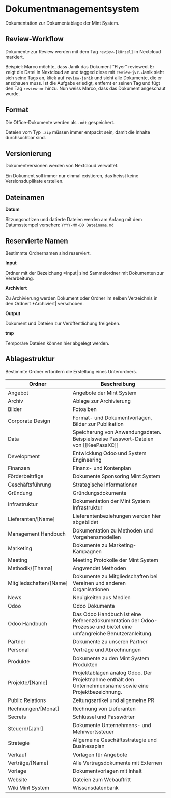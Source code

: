 # Dokumentmanagementsystem

Dokumentation zur Dokumentablage der Mint System.

## Review-Workflow

Dokumente zur Review werden mit dem Tag `review-[kürzel]` in Nextcloud markiert.

Beispiel: Marco möchte, dass Janik das Dokument "Flyer" reviewed. Er zeigt die Datei in Nextcloud an und tagged diese mit `review-jvr`. Janik sieht sich seine Tags an, klick auf `review-janik` und sieht alle Dokumente, die er anschauen muss. Ist die Aufgabe erledigt, entfernt er seinen Tag und fügt den Tag `review-mr` hinzu. Nun weiss Marco, dass das Dokument angeschaut wurde.

## Format

Die Office-Dokumente werden als `.odt` gespeichert.

Dateien vom Typ `.zip` müssen immer entpackt sein, damit die Inhalte durchsuchbar sind.

## Versionierung

Dokumentversionen werden von Nextcloud verwaltet.

Ein Dokument soll immer nur einmal existieren, das heisst keine Versionsduplikate erstellen.

## Dateinamen

**Datum**

Sitzungsnotizen und datierte Dateien werden am Anfang mit dem Datumsstempel versehen: `YYYY-MM-DD Dateiname.md`

## Reservierte Namen

Bestimmte Ordnernamen sind reserviert.

**Input**

Ordner mit der Bezeichung *Input| sind Sammelordner mit Dokumenten zur Verarbeitung.

**Archiviert**

Zu Archivierung werden Dokument oder Ordner im selben Verzeichnis in den Ordnert *Archiviert| verschoben.

**Output**

Dokument und Dateien zur Veröffentlichung freigeben.

**tmp**

Temporäre Dateien können hier abgelegt werden.

## Ablagestruktur

Bestimmte Ordner erfordern die Erstellung eines Unterordners.

| Ordner                  | Beschreibung                                                                                                       |
| ----------------------- | ------------------------------------------------------------------------------------------------------------------ |
| Angebot                 | Angebote der Mint System                                                                                           |
| Archiv                  | Ablage zur Archivierung                                                                                            |
| Bilder                  | Fotoalben                                                                                                          |
| Corporate Design        | Format- und Dokumentvorlagen, Bilder zur Publikation                                                               |
| Data                    | Speicherung von Anwendungsdaten.  Beispielsweise Passwort-Dateien von [[KeePassXC]]                                |
| Development             | Entwicklung Odoo und System Engineering                                                                            |
| Finanzen                | Finanz- und Kontenplan                                                                                             |
| Förderbeiträge          | Dokumente Sponsoring Mint System                                                                                   |
| Geschäftsführung        | Strategische Informationen                                                                                         |
| Gründung                | Gründungsdokumente                                                                                                 |
| Infrastruktur           | Dokumentation der Mint System Infrastruktur                                                                        |
| Lieferanten/[Name]      | Lieferantenbeziehungen werden hier abgebildet                                                                      |
| Management Handbuch     | Dokumentation zu Methoden und Vorgehensmodellen                                                                    |
| Marketing               | Dokumente zu Marketing-Kampagnen                                                                                   |
| Meeting                 | Meeting Protokolle der Mint System                                                                                 |
| Methodik/[Thema]        | Angwendet Methoden                                                                                                 |
| Mitgliedschaften/[Name] | Dokumente zu Mitgliedschaften bei Vereinen und anderen Organisationen                                              |
| News                    | Neuigkeiten aus Medien                                                                                             |
| Odoo                    | Odoo Dokumente                                                                                                     |
| Odoo Handbuch           | Das Odoo Handbuch ist eine Referenzdokumentation der Odoo-Prozesse und bietet eine umfangreiche Benutzeranleitung. |
| Partner                 | Dokumente zu unseren Partner                                                                                       |
| Personal                | Verträge und Abrechnungen                                                                                          |
| Produkte                | Dokumente zu den Mint System Produkten                                                                             |
| Projekte/[Name]         | Projektablagen analog Odoo. Der Projektnahme enthält den Unternehmensname sowie eine Projektbezeichnung.           |
| Public Relations        | Zeitungsartikel und allgemeine PR                                                                                  |
| Rechnungen/[Monat]      | Rechnung von Lieferanten                                                                                           |
| Secrets                 | Schlüssel und Passwörter                                                                                           |
| Steuern/[Jahr]          | Dokumente Unternehmens- und Mehrwertssteuer                                                                        |
| Strategie               | Allgemeine Geschäftsstrategie und Businessplan                                                                     |
| Verkauf                 | Vorlagen für Angebote                                                                                              |
| Verträge/[Name]         | Alle Vertragsdokumente mit Externen                                                                                |
| Vorlage                 | Dokumentvorlagen mit Inhalt                                                                                        |
| Website                 | Dateien zum Webauftritt                                                                                            |
| Wiki Mint System        | Wissensdatenbank                                                                                                   |

